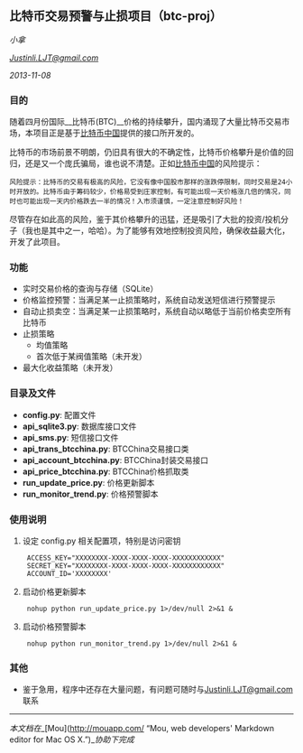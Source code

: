 ## 比特币交易预警与止损项目（btc-proj） ##
_小拿_

_<Justinli.LJT@gmail.com>_

_2013-11-08_

### 目的 ###

随着四月份国际__比特币(BTC)__价格的持续攀升，国内涌现了大量比特币交易市场，本项目正是基于[比特币中国](https://vip.btcchina.com "BTC China")提供的接口所开发的。

比特币的市场前景不明朗，仍旧具有很大的不确定性，比特币价格攀升是价值的回归，还是又一个庞氏骗局，谁也说不清楚。正如[比特币中国](https://vip.btcchina.com "BTC China")的风险提示：

    风险提示：比特币的交易有极高的风险，它没有像中国股市那样的涨跌停限制，同时交易是24小时开放的。比特币由于筹码较少，价格易受到庄家控制，有可能出现一天价格涨几倍的情况，同时也可能出现一天内价格跌去一半的情况！入市须谨慎，一定注意控制好风险！

尽管存在如此高的风险，鉴于其价格攀升的迅猛，还是吸引了大批的投资/投机分子（我也是其中之一，哈哈）。为了能够有效地控制投资风险，确保收益最大化，开发了此项目。

### 功能 ###

* 实时交易价格的查询与存储（SQLite）
* 价格监控预警：当满足某一止损策略时，系统自动发送短信进行预警提示
* 自动止损卖空：当满足某一止损策略时，系统自动以略低于当前价格卖空所有比特币
* 止损策略
    * 均值策略
    * 首次低于某阀值策略（未开发）
* 最大化收益策略（未开发）

### 目录及文件 ###

*  __config.py__: 配置文件
*  __api_sqlite3.py__: 数据库接口文件
*  __api_sms.py__: 短信接口文件
*  __api_trans_btcchina.py__: BTCChina交易接口类
*  __api_account_btcchina.py__: BTCChina封装交易接口
*  __api_price_btcchina.py__: BTCChina价格抓取类
*  __run_update_price.py__: 价格更新脚本
*  __run_monitor_trend.py__: 价格预警脚本

### 使用说明 ###

1. 设定 config.py 相关配置项，特别是访问密钥

        ACCESS_KEY="XXXXXXXX-XXXX-XXXX-XXXX-XXXXXXXXXXXX"
        SECRET_KEY="XXXXXXXX-XXXX-XXXX-XXXX-XXXXXXXXXXXX"
        ACCOUNT_ID='XXXXXXXX'

2. 启动价格更新脚本

        nohup python run_update_price.py 1>/dev/null 2>&1 &


3. 启动价格预警脚本

        nohup python run_monitor_trend.py 1>/dev/null 2>&1 &
        

### 其他 ###

* 鉴于急用，程序中还存在大量问题，有问题可随时与<Justinli.LJT@gmail.com>联系

___

_本文档在__[Mou](http://mouapp.com/ “Mou, web developers' Markdown editor for Mac OS X.”)__协助下完成_









